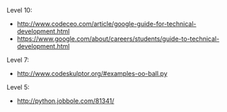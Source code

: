 Level 10:
- http://www.codeceo.com/article/google-guide-for-technical-development.html
- https://www.google.com/about/careers/students/guide-to-technical-development.html

Level 7:
- http://www.codeskulptor.org/#examples-oo-ball.py

Level 5:
- http://python.jobbole.com/81341/
